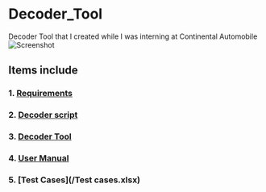 # Decoder_Tool

Decoder Tool that I created while I was interning at Continental Automobile 
![Screenshot](https://user-images.githubusercontent.com/101156282/180607700-64ff8aea-7e3f-4169-a18d-20c65cdcc2f0.jpg)


## Items include
### 1. [Requirements](/Requirements.xlsx)

### 2. [Decoder script](/decoder.py)
### 3. [Decoder Tool](/Decoder.exe)
### 4. [User Manual](/User_manual.pdf)
### 5. [Test Cases](/Test cases.xlsx)
